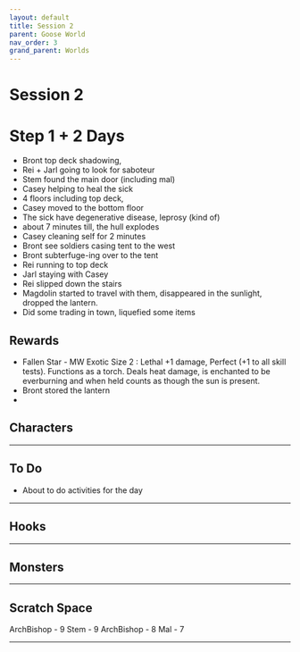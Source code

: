 ```yaml
---
layout: default
title: Session 2
parent: Goose World
nav_order: 3
grand_parent: Worlds
---
```

# Session 2

# Step 1 + 2 Days
- Bront top deck shadowing,
- Rei + Jarl going to look for saboteur
- Stem found the main door (including mal)
- Casey helping to heal the sick
- 4 floors including top deck, 
- Casey moved to the bottom floor
- The sick have degenerative disease, leprosy (kind of)
- about 7 minutes till, the hull explodes
- Casey cleaning self for 2 minutes
- Bront see soldiers casing tent to the west
- Bront subterfuge-ing over to the tent
- Rei running to top deck
- Jarl staying with Casey
- Rei slipped down the stairs
- Magdolin started to travel with them, disappeared in the sunlight, dropped the lantern.
- Did some trading in town, liquefied some items


## Rewards
* Fallen Star - MW Exotic Size 2 : Lethal +1 damage, Perfect (+1 to all skill tests). Functions as a torch. Deals heat damage, is enchanted to be everburning and when held counts as though the sun is present.
* Bront stored the lantern
* 

## Characters

 ---

## To Do
- About to do activities for the day
---

## Hooks

---


## Monsters

---

## Scratch Space

ArchBishop - 9
Stem - 9
ArchBishop - 8
Mal - 7


---